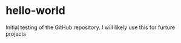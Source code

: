 # hello-world

Initial testing of the GitHub repository.
I will likely use this for furture projects


